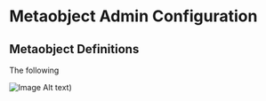 # Metaobject Admin Configuration



## Metaobject Definitions

The following

![Image Alt text](/images/definitions_list.png "Metaobject Definitions LIst"))


